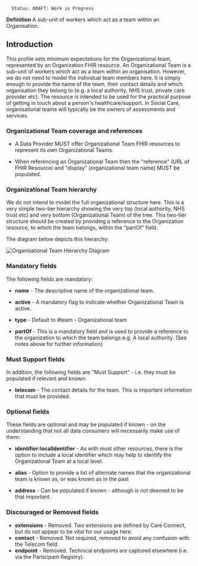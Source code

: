       Status: DRAFT: Work in Progress

**Definition** A sub-unit of workers which act as a team within an Organisation.

## Introduction
This profile sets minimum expectations for the Organizational team, represented by an Organization FHIR resource. An Organizational Team is a sub-unit of workers which act as a team within an organisation. However, we do not need to model the individual team members here. It is simply enough to provide the name of the team, their contact details and which organisation they belong to (e.g. a local authority, NHS trust, private care provider etc). The resource is intended to be used for the practical purpose of getting in touch about a person's healthcare/support. In Social Care, organisational teams will typically be the owners of assessments and services. 


### **Organizational Team coverage and references**
 - A Data Provider MUST offer Organizational Team FHIR resources to represent its own Organizational Teams.
 
 - When referencing an Organizational Team then the "reference" (URL of FHIR Resource) and "display" (organizational team name) MUST be populated.
 
### **Organizational Team hierarchy** 
We do not intend to model the full organizational structure here. This is a very simple two-tier hierarchy showing the very top (local authority, NHS trust etc) and very bottom (Organizational Team) of the tree. This two-tier structure should be created by providing a reference to the Organization resource, to which the team belongs, within the “partOf” field.  

The diagram below depicts this hierarchy:

<img src=".\OrganizationalTeamStructure.png" alt="Organisational Team Hierarchy Diagram" style="clear:both; float:none">

### **Mandatory fields**
The following fields are mandatory:

- **name** - The descriptive name of the organizational team.

- **active** - A mandatory flag to indicate whether Organizational Team is active.

- **type** - Default to #team - Organizational team

- **partOf** - This is a mandatory field and is used to provide a reference to the organization to which the team belongs e.g. A local authority. (See notes above for further information)

### **Must Support fields**
In addition, the following fields are "Must Support" - i.e. they must be populated if relevant and known:

- **telecom** - The contact details for the team. This is important information that must be provided.

### **Optional fields**
These fields are optional and may be populated if known - on the understanding that not all data consumers will necessarily make use of them:

- **identifier:localIdentifier** - As with most other resources, there is the option to include a local identifier which may help to identify the Organizational Team at a local level.

- **alias** - Option to provide a list of alternate names that the organizational team is known as, or was known as in the past

- **address** - Can be populated if known - although is not deemed to be that important.

### **Discouraged or Removed fields**
 
- **extensions** - Removed. Two extensions are defined by Care Connect, but do not appear to be vital for our usage here.
- **contact** - Removed. Not required, removed to avoid any confusion with the Telecom field.
- **endpoint** - Removed. Technical endpoints are captured elsewhere (i.e. via the Participant Registry).

